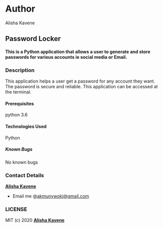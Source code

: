# Author
Alisha Kavene

## Password Locker

#### This is a Python application that allows a user to generate and store passwords for various accounts ie social media or Email.

### Description
This application helps a user get a password for any account they want. The password is secure and reliable. This application can be accessed at the terminal.

#### Prerequisites
python 3.6

#### Technologies Used
Python

##### Known Bugs
No known bugs

### Contact Details 
**[Alisha Kavene](https://github.com/alishakavene)**
* Email me @akmunywoki@gmail.com
 
 ### LICENSE
 MIT (c) 2020 **[Alisha Kavene](https://github.com/alishakavene)**
 
